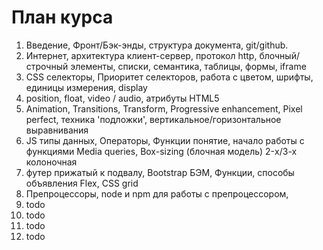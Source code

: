 <h1>План курса</h1>

<ol>
<li>
    Введение,
    Фронт/Бэк-энды,
    структура документа,
    git/github.
</li>
<li>
    Интернет, архитектура клиент-сервер, протокол http,
    блочный/строчный элементы, списки, семантика,
    таблицы, формы, iframe
</li>
<li>
    CSS селекторы,
    Приоритет селекторов,
    работа с цветом,
    шрифты, единицы измерения, display
</li>
<li>
    position, 
    float, 
    video / audio, 
    атрибуты HTML5
</li>
<li>
    Animation,
    Transitions,
    Transform,
    Progressive enhancement,
    Pixel perfect, техника 'подложки',
    вертикальное/горизонтальное выравнивания
</li>
<li>
    JS типы данных,
    Операторы,
    Функции понятие, начало работы с функциями
    Media queries,
    Box-sizing (блочная модель)
    2-х/3-х колоночная
</li>
<li>
    футер прижатый к подвалу,
    Bootstrap
    БЭМ,
    Функции, способы объявления
    Flex,
    CSS grid
</li>
<li>
    Препроцессоры,
    node и npm для работы с препроцессором,
</li>
<li>
   todo
</li>
<li>
   todo
</li>
<li>
   todo
</li>
<li>
   todo
</li>
</ol>